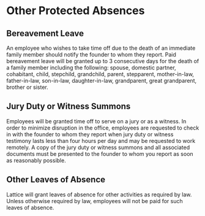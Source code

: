 # Other Protected Absences

## Bereavement Leave

An employee who wishes to take time off due to the death of an immediate family member should notify the founder to whom they report. Paid bereavement leave will be granted up to 3 consecutive days for the death of a family member including the following:  spouse, domestic partner, cohabitant, child, stepchild, grandchild, parent, stepparent, mother-in-law, father-in-law, son-in-law, daughter-in-law, grandparent, great grandparent, brother or sister.


## Jury Duty or Witness Summons

Employees will be granted time off to serve on a jury or as a witness.  In order to minimize disruption in the office, employees are requested to check in with the founder to whom they report when jury duty or witness testimony lasts less than four hours per day and may be requested to work remotely.  A copy of the jury duty or witness summons and all associated documents must be presented to the founder to whom you report as soon as reasonably possible.

## Other Leaves of Absence

Lattice will grant leaves of absence for other activities as required by law.  Unless otherwise required by law, employees will not be paid for such leaves of absence.  

